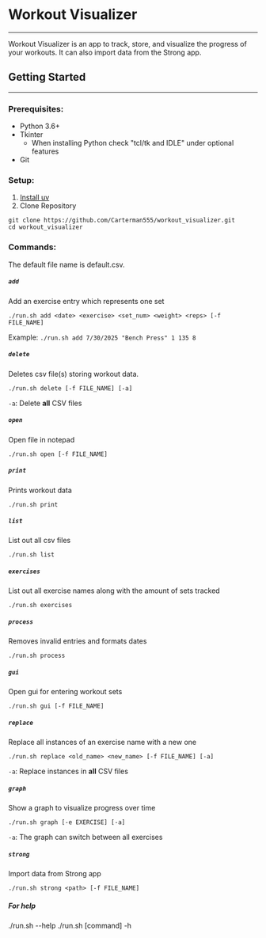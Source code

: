 # Workout Visualizer
--- 
Workout Visualizer is an app to track, store, and visualize the progress of your workouts. It can also import data from the Strong app.

## Getting Started
---
### Prerequisites:
- Python 3.6+
- Tkinter
	 - When installing Python check "tcl/tk and IDLE" under optional features
- Git

### Setup:

1. [Install uv](https://docs.astral.sh/uv/getting-started/installation/)
2. Clone Repository
```
git clone https://github.com/Carterman555/workout_visualizer.git
cd workout_visualizer
```

### Commands:
The default file name is default.csv.

##### `add`
Add an exercise entry which represents one set

`./run.sh add <date> <exercise> <set_num> <weight> <reps> [-f FILE_NAME]`

Example:
`./run.sh add 7/30/2025 "Bench Press" 1 135 8`

##### `delete`
Deletes csv file(s) storing workout data.

`./run.sh delete [-f FILE_NAME] [-a]`

`-a`: Delete **all** CSV files

##### `open`
Open file in notepad

`./run.sh open [-f FILE_NAME]`

##### `print`
Prints workout data

`./run.sh print`

##### `list`
List out all csv files

`./run.sh list`

##### `exercises`
List out all exercise names along with the amount of sets tracked

`./run.sh exercises`

##### `process`
Removes invalid entries and formats dates

`./run.sh process`

##### `gui`
Open gui for entering workout sets

`./run.sh gui [-f FILE_NAME]`

##### `replace`
Replace all instances of an exercise name with a new one

`./run.sh replace <old_name> <new_name> [-f FILE_NAME] [-a]`

`-a`: Replace instances in **all** CSV files

##### `graph`
Show a graph to visualize progress over time

`./run.sh graph [-e EXERCISE] [-a]`

`-a`: The graph can switch between all exercises

##### `strong`
 Import data from Strong app

`./run.sh strong <path> [-f FILE_NAME]`


##### For help
./run.sh --help
./run.sh [command] -h